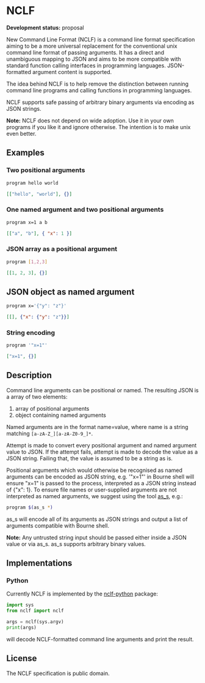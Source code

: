# NCLF

**Development status:** proposal

New Command Line Format (NCLF) is a command line format specification aiming
to be a more universal replacement for the conventional unix command line
format of passing arguments. It has a direct and unambiguous mapping
to JSON and aims to be more compatible with standard function calling interfaces
in programming languages. JSON-formatted argument content is
supported.

The idea behind NCLF is to help remove the distinction between running
command line programs and calling functions in programming languages.

NCLF supports safe passing of arbitrary binary arguments via encoding as JSON
strings.

**Note:** NCLF does not depend on wide adoption. Use it in your own programs
if you like it and ignore otherwise. The intention is to make unix even better.

## Examples

### Two positional arguments

```sh
program hello world
```

```json
[["hello", "world"], {}]
```

### One named argument and two positional arguments

```sh
program x=1 a b
```

```json
[["a", "b"], { "x": 1 }]
```

### JSON array as a positional argument

```sh
program [1,2,3]
```

```json
[[1, 2, 3], {}]
```

## JSON object as named argument

```sh
program x='{"y": "z"}'
```

```json
[[], {"x": {"y": "z"}}]
```

### String encoding

```sh
program '"x=1"'
```

```json
["x=1", {}]
```

## Description

Command line arguments can be positional or named. The resulting JSON
is a array of two elements:

1. array of positional arguments
2. object containing named arguments

Named arguments are in the format name=value, where name is a string matching
`[a-zA-Z_][a-zA-Z0-9_]*`.

Attempt is made to convert every positional argument and named argument value
to JSON. If the attempt fails, attempt is made to decode the value as a JSON
string. Failing that, the value is assumed to be a string as is.

Positional arguments which would otherwise be recognised as named arguments
can be encoded as JSON string, e.g. '"x=1"' in Bourne shell will ensure
"x=1" is passed to the process, interpreted as a JSON string instead of
{"x": 1}. To ensure file names or user-supplied arguments are not interpreted
as named arguments, we suggest using the tool
[as_s](https://github.com/peterkuma/nclf-python#as_s), e.g.:

```sh
program $(as_s *)
```

as_s will encode all of its arguments as JSON strings and output a list
of arguments compatible with Bourne shell.

**Note:** Any untrusted string input should be passed either inside a JSON
value or via as_s. as_s supports arbitrary binary values.

## Implementations

### Python

Currently NCLF is implemented by the
[nclf-python](https://github.com/peterkuma/nclf-python) package:

```python
import sys
from nclf import nclf

args = nclf(sys.argv)
print(args)
```

will decode NCLF-formatted command line arguments and print the result.

## License

The NCLF specification is public domain.
